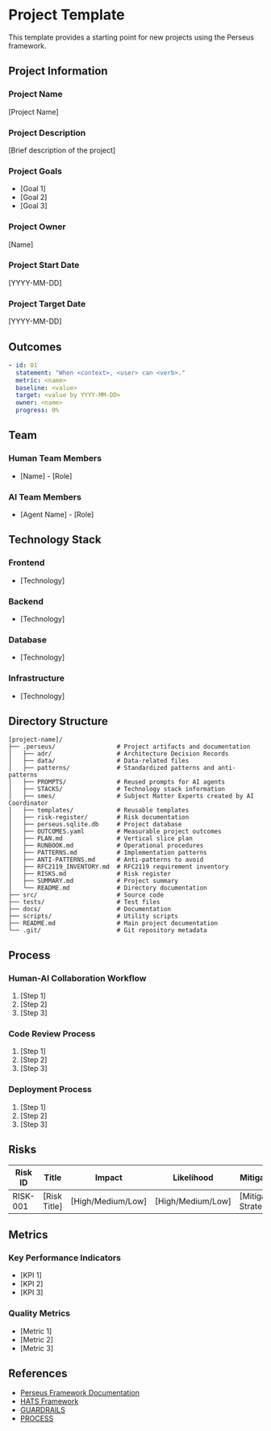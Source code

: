 # Project Template

This template provides a starting point for new projects using the Perseus framework.

## Project Information

### Project Name
[Project Name]

### Project Description
[Brief description of the project]

### Project Goals
- [Goal 1]
- [Goal 2]
- [Goal 3]

### Project Owner
[Name]

### Project Start Date
[YYYY-MM-DD]

### Project Target Date
[YYYY-MM-DD]

## Outcomes

```yaml
- id: O1
  statement: "When <context>, <user> can <verb>."
  metric: <name>
  baseline: <value>
  target: <value by YYYY-MM-DD>
  owner: <name>
  progress: 0%
```

## Team

### Human Team Members
- [Name] - [Role]

### AI Team Members
- [Agent Name] - [Role]

## Technology Stack

### Frontend
- [Technology]

### Backend
- [Technology]

### Database
- [Technology]

### Infrastructure
- [Technology]

## Directory Structure

```
[project-name]/
├── .perseus/                 # Project artifacts and documentation
│   ├── adr/                  # Architecture Decision Records
│   ├── data/                 # Data-related files
│   ├── patterns/             # Standardized patterns and anti-patterns
│   ├── PROMPTS/              # Reused prompts for AI agents
│   ├── STACKS/               # Technology stack information
│   ├── smes/                 # Subject Matter Experts created by AI Coordinator
│   ├── templates/            # Reusable templates
│   ├── risk-register/        # Risk documentation
│   ├── perseus.sqlite.db     # Project database
│   ├── OUTCOMES.yaml         # Measurable project outcomes
│   ├── PLAN.md               # Vertical slice plan
│   ├── RUNBOOK.md            # Operational procedures
│   ├── PATTERNS.md           # Implementation patterns
│   ├── ANTI-PATTERNS.md      # Anti-patterns to avoid
│   ├── RFC2119_INVENTORY.md  # RFC2119 requirement inventory
│   ├── RISKS.md              # Risk register
│   ├── SUMMARY.md            # Project summary
│   └── README.md             # Directory documentation
├── src/                      # Source code
├── tests/                    # Test files
├── docs/                     # Documentation
├── scripts/                  # Utility scripts
├── README.md                 # Main project documentation
└── .git/                     # Git repository metadata
```

## Process

### Human-AI Collaboration Workflow
1. [Step 1]
2. [Step 2]
3. [Step 3]

### Code Review Process
1. [Step 1]
2. [Step 2]
3. [Step 3]

### Deployment Process
1. [Step 1]
2. [Step 2]
3. [Step 3]

## Risks

| Risk ID | Title | Impact | Likelihood | Mitigation |
|---------|-------|--------|------------|------------|
| RISK-001 | [Risk Title] | [High/Medium/Low] | [High/Medium/Low] | [Mitigation Strategy] |

## Metrics

### Key Performance Indicators
- [KPI 1]
- [KPI 2]
- [KPI 3]

### Quality Metrics
- [Metric 1]
- [Metric 2]
- [Metric 3]

## References

- [Perseus Framework Documentation](https://github.com/potsed/AI)
- [HATS Framework](https://github.com/potsed/AI/blob/main/HATS.md)
- [GUARDRAILS](https://github.com/potsed/AI/blob/main/GUARDRAILS.md)
- [PROCESS](https://github.com/potsed/AI/blob/main/PROCESS.md)
